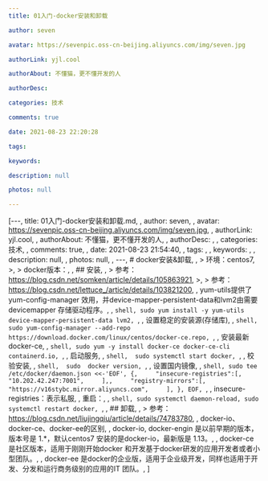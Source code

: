 ```yaml
---
title: 01入门-docker安装和卸载

author: seven

avatar: https://sevenpic.oss-cn-beijing.aliyuncs.com/img/seven.jpg

authorLink: yjl.cool

authorAbout: 不懂猫，更不懂开发的人

authorDesc: 

categories: 技术

comments: true

date: 2021-08-23 22:20:28

tags: 

keywords: 

description: null

photos: null

---
```

[---, title: 01入门-docker安装和卸载.md, , author: seven, , avatar: https://sevenpic.oss-cn-beijing.aliyuncs.com/img/seven.jpg, , authorLink: yjl.cool, , authorAbout: 不懂猫，更不懂开发的人, , authorDesc: , , categories: 技术, , comments: true, , date: 2021-08-23 21:54:40, , tags: , , keywords: , , description: null, , photos: null, , ---, # docker安装&卸载, , > 环境：centos7, >, > docker版本：, , ## 安装, , > 参考：https://blog.csdn.net/somken/article/details/105863921, >, > 参考：https://blog.csdn.net/lettuce_/article/details/103821200, , yum-utils提供了yum-config-manager 效用，并device-mapper-persistent-data和lvm2由需要 devicemapper 存储驱动程序。, , ```shell, sudo yum install -y yum-utils device-mapper-persistent-data lvm2, ```, , 设置稳定的安装源(存储库), , ```shell, sudo yum-config-manager --add-repo https://download.docker.com/linux/centos/docker-ce.repo, ```, , 安装最新docker-ce, , ```shell, sudo yum -y install docker-ce docker-ce-cli containerd.io, ```, , 启动服务, , ```shell,  sudo systemctl start docker, ```, , 校验安装, , ```shell,  sudo  docker version, ```, , 设置国内镜像, , ```shell, sudo tee /etc/docker/daemon.json <<-'EOF', {,     "insecure-registries":[,         "10.202.42.247:7001",     ],,     "registry-mirrors":[,         "https://v16stybc.mirror.aliyuncs.com",     ], }, EOF, ```, , insecure-registries：表示私服, , 重启：, , ```shell, sudo systemctl daemon-reload, sudo systemctl restart docker, ```, , ## 卸载, , > 参考：https://blog.csdn.net/liujingqiu/article/details/74783780, , docker-io、docker-ce、docker-ee的区别, , docker-io, docker-engin 是以前早期的版本，版本号是 1.*，默认centos7 安装的是docker-io，最新版是 1.13。, , docker-ce 是社区版本，适用于刚刚开始docker 和开发基于docker研发的应用开发者或者小型团队。, , docker-ee 是docker的企业版，适用于企业级开发，同样也适用于开发、分发和运行商务级别的应用的IT 团队。, ]
